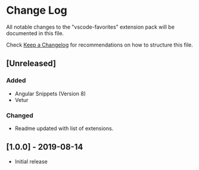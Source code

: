 # Change Log

All notable changes to the "vscode-favorites" extension pack will be documented in this file.

Check [Keep a Changelog](http://keepachangelog.com/) for recommendations on how to structure this file.

## [Unreleased]

### Added

- Angular Snippets (Version 8)
- Vetur

### Changed

- Readme updated with list of extensions.

## [1.0.0] - 2019-08-14

- Initial release
